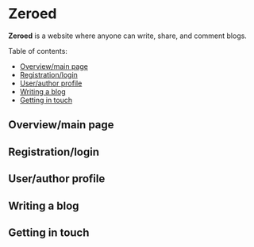 # Zeroed
**Zeroed** is a website where anyone can write, share, and comment blogs. 

Table of contents:
* [Overview/main page](#overviewmain-page)
* [Registration/login](#registrationlogin)
* [User/author profile](#userauthor-profile)
* [Writing a blog](#writing-a-blog)
* [Getting in touch](getting-in-touch)

## Overview/main page

## Registration/login

## User/author profile

## Writing a blog

## Getting in touch
